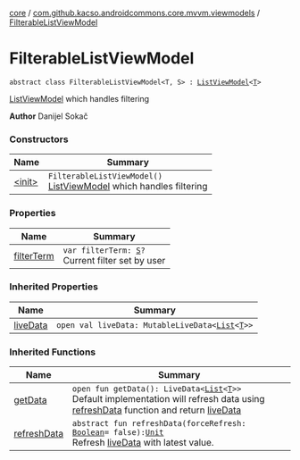 [core](../../index.md) / [com.github.kacso.androidcommons.core.mvvm.viewmodels](../index.md) / [FilterableListViewModel](./index.md)

# FilterableListViewModel

`abstract class FilterableListViewModel<T, S> : `[`ListViewModel`](../-list-view-model/index.md)`<`[`T`](index.md#T)`>`

[ListViewModel](../-list-view-model/index.md) which handles filtering

**Author**
Danijel Sokač

### Constructors

| Name | Summary |
|---|---|
| [&lt;init&gt;](-init-.md) | `FilterableListViewModel()`<br>[ListViewModel](../-list-view-model/index.md) which handles filtering |

### Properties

| Name | Summary |
|---|---|
| [filterTerm](filter-term.md) | `var filterTerm: `[`S`](index.md#S)`?`<br>Current filter set by user |

### Inherited Properties

| Name | Summary |
|---|---|
| [liveData](../-list-view-model/live-data.md) | `open val liveData: MutableLiveData<`[`List`](https://kotlinlang.org/api/latest/jvm/stdlib/kotlin.collections/-list/index.html)`<`[`T`](../-list-view-model/index.md#T)`>>` |

### Inherited Functions

| Name | Summary |
|---|---|
| [getData](../-list-view-model/get-data.md) | `open fun getData(): LiveData<`[`List`](https://kotlinlang.org/api/latest/jvm/stdlib/kotlin.collections/-list/index.html)`<`[`T`](../-list-view-model/index.md#T)`>>`<br>Default implementation will refresh data using [refreshData](../-list-view-model/refresh-data.md) function and return [liveData](../-list-view-model/live-data.md) |
| [refreshData](../-list-view-model/refresh-data.md) | `abstract fun refreshData(forceRefresh: `[`Boolean`](https://kotlinlang.org/api/latest/jvm/stdlib/kotlin/-boolean/index.html)` = false): `[`Unit`](https://kotlinlang.org/api/latest/jvm/stdlib/kotlin/-unit/index.html)<br>Refresh [liveData](../-list-view-model/live-data.md) with latest value. |
